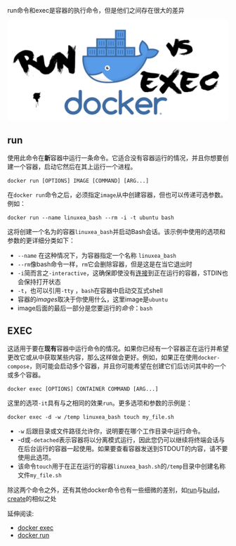 run命令和exec是容器的执行命令，但是他们之间存在很大的差异

![20190129](../img/20190129.png)

## run

使用此命令在**新**容器中运行一条命令。它适合没有容器运行的情况，并且你想要创建一个容器，启动它然后在其上运行一个进程。

```
docker run [OPTIONS] IMAGE [COMMAND] [ARG...]
```

在`docker run`命令之后，必须指定`image`从中创建容器，但也可以传递可选参数。例如：

```
docker run --name linuxea_bash --rm -i -t ubuntu bash
```

这将创建一个名为的容器`linuxea_bash`并启动Bash会话。该示例中使用的选项和参数的更详细分类如下：

- `--name` 在这种情况下，为容器指定一个名称 `linuxea_bash`
- `--rm`像bash命令一样，`rm`它会删除容器，但是这是在当它退出时
- `-i`简而言之`-interactive`，这确保即使没有[连接](https://docs.docker.com/engine/reference/commandline/attach/)到正在运行的容器，STDIN也会保持打开状态
- `-t`，也可以引用`-tty` ，`bash`在容器中启动交互式shell
- 容器的*images*取决于你使用什么，这里image是`ubuntu`
- image后面的最后一部分是您要运行的*命令*：`bash`

## EXEC

这适用于要在**现有**容器中运行命令的情况。如果你已经有一个容器正在运行并希望更改它或从中获取某些内容，那么这样做会更好。例如，如果正在使用`docker-compose`，则可能会启动多个容器，并且你可能希望在创建它们后访问其中的一个或多个容器。

```
docker exec [OPTIONS] CONTAINER COMMAND [ARG...]
```

这里的选项`-it`具有与之相同的效果`run`。更多选项和参数的示例是：

```
docker exec -d -w /temp linuxea_bash touch my_file.sh
```

- `-w` 后跟目录或文件路径允许你，说明要在哪个工作目录中运行命令。
- -d或`-detached`表示容器将以分离模式运行，因此您仍可以继续将终端会话与在后台运行的容器一起使用。如果要查看容器发送到STDOUT的内容，请不要使用此选项。
- 该命令`touch`用于在正在运行的容器`linuxea_bash.sh`的`/temp`目录中创建名称文件`my_file.sh`

除这两个命令之外，还有其他docker命令也有一些细微的差别，如[run](https://docs.docker.com/engine/reference/commandline/run/)与[build](https://docs.docker.com/engine/reference/commandline/build/)，[create](https://docs.docker.com/engine/reference/commandline/create/)的相似之处

延伸阅读:

- [docker exec ](https://docs.docker.com/engine/reference/commandline/exec/)
- [docker run](https://docs.docker.com/engine/reference/commandline/run/)

